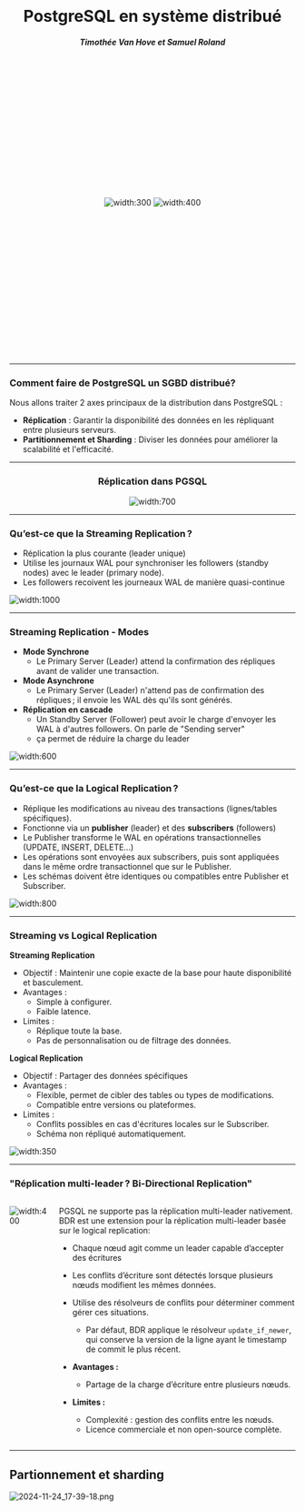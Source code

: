 <!--
# Based on DAI theme:
# https://github.com/heig-vd-dai-course/heig-vd-dai-course/blob/7eb91c050f1bad18f766b4a4916d2ebc425be47b/04-java-intellij-idea-and-maven/PRESENTATION.md?plain=1#L8
theme: gaia
size: 16:9
paginate: true
style: |
    :root {
        --color-background: #fff;
        --color-foreground: #333;
        --color-highlight: #f96;
        --color-dimmed: #1566aa;
        --color-headings: #336791;
    }
    blockquote {
        font-style: italic;
    }
    table {
        width: 100%;
    }
    section {
        padding: 30px;
    }
    ul {
        margin: 0.4rem 0
    }
    p, li {
        font-size: 0.6rem
    }
    th:first-child {
        width: 15%;
    }
    h1, h2, h3, h4, h5, h6 {
        color: var(--color-headings);
    }
    h2, h3 {
        font-size: 1.1rem;
    }
    h4, h5, h6 {
        font-size: 1.0rem;
    }
    h1 a:link, h2 a:link, h3 a:link, h4 a:link, h5 a:link, h6 a:link {
        text-decoration: none;
    }
    section:not([class=lead]) > p, blockquote {
        text-align: justify;
    }
    .columns2 {
        display: grid;
        grid-template-columns: repeat(2, minmax(0, 1fr));
        gap: 1rem;
    }
    .columns3 {
        display: grid;
        grid-template-columns: repeat(3, minmax(0, 1fr));
        gap: 1rem;
    }
-->
<center style="margin:auto; padding:20px;">

# PostgreSQL en système distribué

##### Timothée Van Hove et Samuel Roland

<div style="height: 500px; display: flex; justify-content: center; align-items: center">

![width:300](imgs/postgresql.logo.png) ![width:400](imgs/citus.svg#citus-elicorn-green)

</div>
</center>


---

### Comment faire de PostgreSQL un SGBD distribué?

<!--

PostgreSQL, est conçu à l'origine pour des systèmes monolithiques.

Nous allons voir ensemble que PostgreSQL peut aussi être utilisé comme un SGBD distribué avec des fonctionnalités de réplication, mais aussi de partitionnement et de sharding avec des extensions.


Dans une première partie, nous allons explorer les possibilités de réplication

Dans une deuxième partie, nous allons expliquer les capacités natives de partitionnement et les extensions permettant de mettre en place du sharding.

-->

Nous allons traiter 2 axes principaux de la distribution dans PostgreSQL :

- **Réplication** : Garantir la disponibilité des données en les répliquant entre plusieurs serveurs.
- **Partitionnement et Sharding** : Diviser les données pour améliorer la scalabilité et l'efficacité.


---

<center>

### Réplication dans PGSQL

![width:700](imgs/replication-intro.jpg)

</center>

---

### Qu’est-ce que la Streaming Replication ?

<!--

La streaming replication de PostgreSQL, la plus courante, est une réplication physique qui réplique les changements au niveau byte par byte, créant une copie identique de la base de données sur des autres serveurs.

C'est une réplication à **leader unique** qui fonctionne en transmettant les journaux WAL (Write-Ahead Logging) depuis le leader vers les répliques via une connexion réseau.

Les followers reçoivent ces journaux de manière quasi-continue, ce qui permet de maintenir leur état aussi proche que possible de celui du leader.

Un processus appelé WAL receiver, fonctionnant sur le serveur répliqué, se connectera au serveur primaire à l'aide d'une connexion TCP. 

Sur le serveur primaire, il existe un autre processus, appelé WAL sender, qui est chargé d'envoyer les registres WAL au serveur de secours au fur et à mesure.

-->


* Réplication la plus courante (leader unique)
* Utilise les journaux WAL pour synchroniser les followers (standby nodes) avec le leader (primary node).
* Les followers recoivent les journeaux WAL de manière quasi-continue


![width:1000](imgs/streaming-replication.png)

---

### Streaming Replication - Modes

<!--

Il existe deux modes de Streaming replication, synchrone et asynchrone.

* Synchrone: Si une réplique distante se trouve sur un autre continent ou utilise une connexion réseau lente, la latence peut augmenter considérablement le temps nécessaire pour valider les transactions. Cela peut affecter les performances globales du système. **Cas d’usage : Systèmes critiques (ex. : banques).**
* Asynchrone: Les répliques peuvent accumuler un léger retard (replication lag), mais elles restent proches du leader si les ressources réseau et matérielles sont suffisantes. **Cas d’usage : Applications tolérant des incohérences temporaires (ex. : réseaux sociaux).**
* Réplication en cascade: Si on a beaucoup de répliques, envoyer directement les journaux à chacune peut surcharger le Primary Server. En utilisant la cascade, certains folowers agissent comme relais. **Cas d'usage** : Dans des environnements distribués géographiquement, un Standby Server intermédiaire peut être positionné plus près des autres serveurs pour minimiser la latence réseau.

-->

<div class="columns2">

<div>

* **Mode Synchrone**
  * Le Primary Server (Leader) attend la confirmation des répliques avant de valider une transaction.
* **Mode Asynchrone**
  * Le Primary Server (Leader) n'attend pas de confirmation des répliques ; il envoie les WAL dès qu'ils sont générés.
* **Réplication en cascade**
  * Un Standby Server (Follower) peut avoir le charge d'envoyer les WAL à d'autres followers. On parle de "Sending server"
  * ça permet de réduire la charge du leader

</div>

<div>

![width:600](imgs/cascade.png)

</div>
</div>

---

### Qu’est-ce que la Logical Replication ?

<!--

* La réplication logique réplique les données au niveau des lignes et des colonnes. Contrairement à la Streaming replication, elle ne copie pas les blocs de données au niveau byte, mais les modifications au niveau logique.
* Elle fonctionne sur le principe publisher-subscriber:
  * **Publisher** : Définit des publications (ensembles de données et types de changements à répliquer).
  * **Subscriber** : Souscrit à une ou plusieurs publications et applique les changements.

-->


* Réplique les modifications au niveau des transactions (lignes/tables spécifiques).
* Fonctionne via un **publisher** (leader) et des **subscribers** (followers)
* Le Publisher transforme le WAL en opérations transactionnelles (UPDATE, INSERT, DELETE...)
* Les opérations sont envoyées aux subscribers, puis sont appliquées dans le même ordre transactionnel que sur le Publisher.
* Les schémas doivent être identiques ou compatibles entre Publisher et Subscriber.



![width:800](imgs/logical-replication-simple.png)

<!--

---

### Comment fonctionne la Logical Replication ?


- Le **processus wal sender** côté Publisher extrait les modifications à partir du WAL.
- Il utilise un **plugin de décodage logique** (`pgoutput` par défaut) pour traduire ces modifications en un format compréhensible pour la réplication logique.
- Les modifications sont ensuite envoyées aux subscribers

- **Le processus apply worker** sur le Subscriber reçoit les modifications.
- Il les mappe aux tables locales et applique chaque modification dans le même ordre transactionnel que sur le Publisher.


* Le Publisher transforme le WAL en opérations transactionnelles
* Les informations sont envoyées aux subscribers
* Les schémas doivent être identiques ou compatibles entre Publisher et Subscriber.


<center>

![width:700](imgs/logical-replication.png)
</center>

-->

---

### Streaming vs Logical Replication

<div class="columns3">
<div>

**Streaming Replication**

- Objectif : Maintenir une copie exacte de la base pour haute disponibilité et basculement.
- Avantages :
  - Simple à configurer.
  - Faible latence.
- Limites :
  - Réplique toute la base.
  - Pas de personnalisation ou de filtrage des données.


</div>
<div>

**Logical Replication**

- Objectif : Partager des données spécifiques
- Avantages :
  - Flexible, permet de cibler des tables ou types de modifications.
  - Compatible entre versions ou plateformes.
- Limites :
  - Conflits possibles en cas d'écritures locales sur le Subscriber.
  - Schéma non répliqué automatiquement.

</div>
<div>

![width:350](imgs/streaming-logical.jpeg)

</div>
</div>


---

### "Réplication multi-leader ? Bi-Directional Replication"

<!--
BDR est une extension conçue pour offrir la réplication multi-leader. Dans ce modèle, plusieurs nœuds peuvent agir comme leaders, chacun acceptant des écritures. ça permet une répartition des charges d'écriture.

BDR se base sur la réplication logique. Chaque modification effectuée sur un nœud est répliquée aux autres, et les conflits potentiels sont gérés grâce à un système de détection et de résolution des conflits.

Les conflits apparaissent lorsque deux nœuds modifient simultanément une même ligne. Par défaut, BDR applique un résolveur appelé `update_if_newer`, qui conserve la version la plus récente basée sur le timestamp de commit. Si les timestamps sont identiques, l'ID du nœud est utilisé comme critère de départage.

-->

<div style="display: flex">

![width:400](imgs/multi-leader.jpg)

<div style="margin-left: 20px">

PGSQL ne supporte pas la réplication multi-leader nativement.  BDR est une extension pour la réplication multi-leader basée sur le logical replication:

* Chaque nœud agit comme un leader capable d’accepter des écritures
* Les conflits d’écriture sont détectés lorsque plusieurs nœuds modifient les mêmes données.
* Utilise des résolveurs de conflits pour déterminer comment gérer ces situations.
  * Par défaut, BDR applique le résolveur `update_if_newer`, qui conserve la version de la ligne ayant le timestamp de commit le plus récent.

* **Avantages :**
  * Partage de la charge d’écriture entre plusieurs nœuds.

* **Limites :**
  * Complexité : gestion des conflits entre les nœuds.
  * Licence commerciale et non open-source complète.

</div>
</div>

---

## Partionnement et sharding


![2024-11-24_17-39-18.png](imgs/2024-11-24_17-39-18.png)

